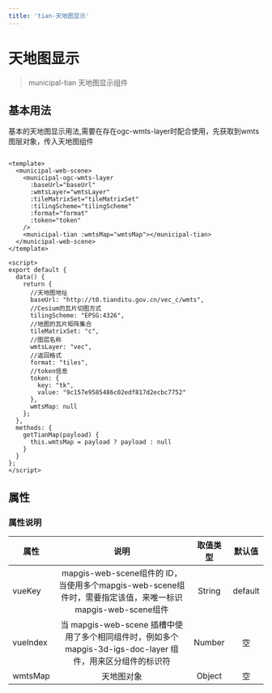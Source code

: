 ```yaml
---
title: 'tian-天地图显示'
---
```


# 天地图显示

> municipal-tian 天地图显示组件

## 基本用法

基本的天地图显示用法,需要在存在ogc-wmts-layer时配合使用，先获取到wmts图层对象，传入天地图组件

```vue

<template>
  <municipal-web-scene>
    <municipal-ogc-wmts-layer
      :baseUrl="baseUrl"
      :wmtsLayer="wmtsLayer"
      :tileMatrixSet="tileMatrixSet"
      :tilingScheme="tilingScheme"
      :format="format"
      :token="token"
    />
    <municipal-tian :wmtsMap="wmtsMap"></municipal-tian>
  </municipal-web-scene>
</template>

<script>
export default {
  data() {
    return {
      //天地图地址
      baseUrl: "http://t0.tianditu.gov.cn/vec_c/wmts",
      //Cesium的瓦片切图方式
      tilingScheme: "EPSG:4326",
      //地图的瓦片矩阵集合
      tileMatrixSet: "c",
      //图层名称
      wmtsLayer: "vec",
      //返回格式
      format: "tiles",
      //token信息
      token: {
        key: "tk",
        value: "9c157e9585486c02edf817d2ecbc7752"
      },
      wmtsMap: null
    };
  },
  methods: {
    getTianMap(payload) {
      this.wmtsMap = payload ? payload : null
    }
  }
};
</script>
```

## 属性

### 属性说明

属性|说明|取值类型|默认值
--|:--:|:--:|:--:
vueKey|mapgis-web-scene组件的 ID，当使用多个mapgis-web-scene组件时，需要指定该值，来唯一标识mapgis-web-scene组件|String|default
vueIndex|当 mapgis-web-scene 插槽中使用了多个相同组件时，例如多个 mapgis-3d-igs-doc-layer 组件，用来区分组件的标识符|Number|空
wmtsMap|天地图对象|Object|空


